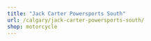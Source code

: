 ```yaml
---
title: "Jack Carter Powersports South"
url: /calgary/jack-carter-powersports-south/
shop: motorcycle
---
```

